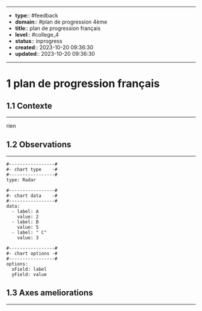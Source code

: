 


---
- **type**:: #feedback
- **domain**:: #plan de progression 4ème
- **title**:: plan de progression français
- **level**:: #college_4
- **status**:: inprogress
- **created**:: 2023-10-20 09:36:30
- **updated**:: 2023-10-20 09:36:30
---


# 1	plan de progression français


## 1.1	Contexte
---
rien


## 1.2	Observations
---










```chartsview
#-----------------#
#- chart type    -#
#-----------------#
type: Radar

#-----------------#
#- chart data    -#
#-----------------#
data:
  - label: A
    value: 2
  - label: B
    value: 5
  - label: " C"
    value: 3

#-----------------#
#- chart options -#
#-----------------#
options:
  xField: label
  yField: value
```



## 1.3	Axes ameliorations
---


